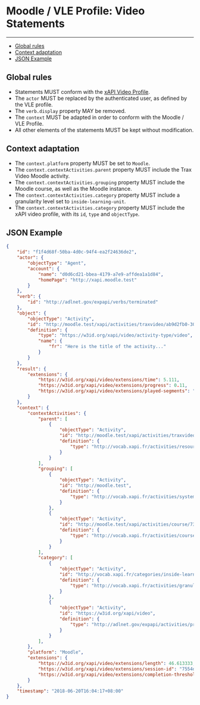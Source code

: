# Moodle / VLE Profile: Video Statements

---

- [Global rules](#global-rules)
- [Context adaptation](#context)
- [JSON Example](#example)


<a name="global-rules"></a>
## Global rules

- Statements MUST conform with the [xAPI Video Profile](https://liveaspankaj.gitbooks.io/xapi-video-profile/content/).
- The `actor` MUST be replaced by the authenticated user, as defined by the VLE profile.
- The `verb.display` property MAY be removed.
- The `context` MUST be adapted in order to conform with the Moodle / VLE Profile.
- All other elements of the statements MUST be kept without modification.


<a name="context"></a>
## Context adaptation

- The `context.platform` property MUST be set to `Moodle`.
- The `context.contextActivities.parent` property MUST include the Trax Video Moodle activity.
- The `context.contextActivities.grouping` property MUST include the Moodle course, as well as the Moodle instance.
- The `context.contextActivities.category` property MUST include a granularity level set to `inside-learning-unit`.
- The `context.contextActivities.category` property MUST include the xAPI video profile, with its `id`, `type` and `objectType`.


<a name="example"></a>
## JSON Example

```json
{
    "id": "f1f4d68f-50ba-4d0c-94f4-ea2f24636de2",
    "actor": {
        "objectType": "Agent",
        "account": {
            "name": "d0d6cd21-bbea-4179-a7e9-affdea1a1d84",
            "homePage": "http://xapi.moodle.test"
        }
    },
    "verb": {
        "id": "http://adlnet.gov/expapi/verbs/terminated"
    },
    "object": {
        "objectType": "Activity",
        "id": "http://moodle.test/xapi/activities/traxvideo/ab9d2fb0-3081-429f-8bd4-7cedec429af7/items/01",
        "definition": {
            "type": "https://w3id.org/xapi/video/activity-type/video",
            "name": {
                "fr": "Here is the title of the activity..."
            }
        }
    },
    "result": {
        "extensions": {
            "https://w3id.org/xapi/video/extensions/time": 5.111,
            "https://w3id.org/xapi/video/extensions/progress": 0.11,
            "https://w3id.org/xapi/video/extensions/played-segments": "0[.]3.774[,]3.774[.]5.111"
        }
    },
    "context": {
        "contextActivities": {
            "parent": [
                {
                    "objectType": "Activity",
                    "id": "http://moodle.test/xapi/activities/traxvideo/ab9d2fb0-3081-429f-8bd4-7cedec429af7",
                    "definition": {
                        "type": "http://vocab.xapi.fr/activities/resources"
                    }
                }
            ],
            "grouping": [
                {
                    "objectType": "Activity",
                    "id": "http://moodle.test",
                    "definition": {
                        "type": "http://vocab.xapi.fr/activities/system"
                    }
                },
                {
                    "objectType": "Activity",
                    "id": "http://moodle.test/xapi/activities/course/738a5680-b46f-478d-9418-4e4aba7fb79a",
                    "definition": {
                        "type": "http://vocab.xapi.fr/activities/course"
                    }
                }
            ],
            "category": [
                {
                    "objectType": "Activity",
                    "id": "http://vocab.xapi.fr/categories/inside-learning-unit",
                    "definition": {
                        "type": "http://vocab.xapi.fr/activities/granularity-level"
                    }
                },
                {
                    "objectType": "Activity",
                    "id": "https://w3id.org/xapi/video",
                    "definition": {
                        "type": "http://adlnet.gov/expapi/activities/profile"
                    }
                }
            ],
        },
        "platform": "Moodle",
        "extensions": {
            "https://w3id.org/xapi/video/extensions/length": 46.613333,
            "https://w3id.org/xapi/video/extensions/session-id": "7554dd48-e7a7-4757-80db-a02880313066",
            "https://w3id.org/xapi/video/extensions/completion-threshold": "1.0"
        }
    },
    "timestamp": "2018-06-20T16:04:17+08:00"
}
```

